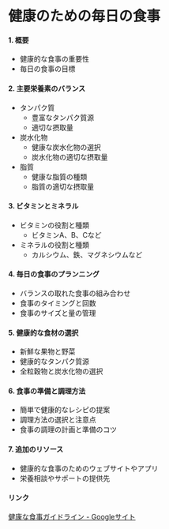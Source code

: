 # 健康のための毎日の食事

#### 1. 概要
- 健康的な食事の重要性
- 毎日の食事の目標

#### 2. 主要栄養素のバランス
- タンパク質
  - 豊富なタンパク質源
  - 適切な摂取量
- 炭水化物
  - 健康な炭水化物の選択
  - 炭水化物の適切な摂取量
- 脂質
  - 健康な脂質の種類
  - 脂質の適切な摂取量

#### 3. ビタミンとミネラル
- ビタミンの役割と種類
  - ビタミンA、B、Cなど
- ミネラルの役割と種類
  - カルシウム、鉄、マグネシウムなど

#### 4. 毎日の食事のプランニング
- バランスの取れた食事の組み合わせ
- 食事のタイミングと回数
- 食事のサイズと量の管理

#### 5. 健康的な食材の選択
- 新鮮な果物と野菜
- 健康的なタンパク質源
- 全粒穀物と炭水化物の選択

#### 6. 食事の準備と調理方法
- 簡単で健康的なレシピの提案
- 調理方法の選択と注意点
- 食事の調理の計画と準備のコツ

#### 7. 追加のリソース
- 健康的な食事のためのウェブサイトやアプリ
- 栄養相談やサポートの提供先

#### リンク
[健康な食事ガイドライン - Googleサイト](https://sites.google.com/healthyeatingguide)
